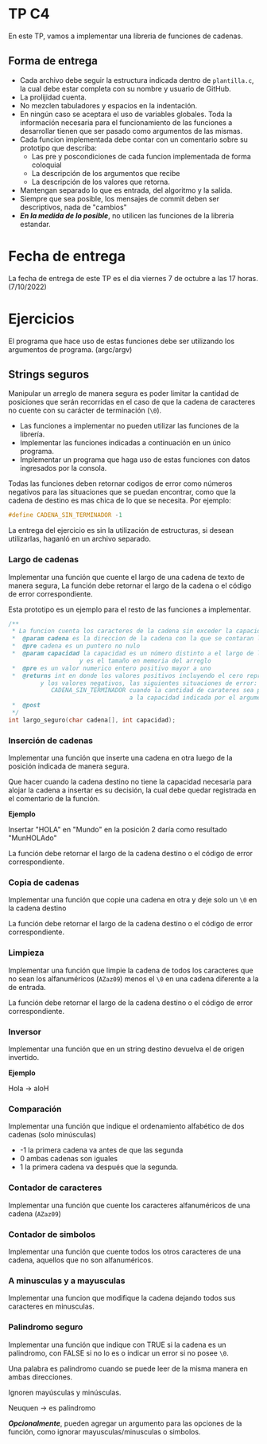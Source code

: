 # TP C4

En este TP, vamos a implementar una libreria de funciones de cadenas.

## Forma de entrega

* Cada archivo debe seguir la estructura indicada dentro de `plantilla.c`, la cual debe
estar completa con su nombre y usuario de GitHub.
* La prolijidad cuenta.
* No mezclen tabuladores y espacios en la indentación.
* En ningún caso se aceptara el uso de variables globales. Toda la información 
  necesaria para el funcionamiento de las funciones a desarrollar tienen que ser
  pasado como argumentos de las mismas.
* Cada funcion implementada debe contar con un comentario sobre su prototipo que describa:
  * Las pre y poscondiciones de cada funcion implementada de forma coloquial
  * La descripción de los argumentos que recibe
  * La descripción de los valores que retorna.  
* Mantengan separado lo que es entrada, del algoritmo y la salida.
* Siempre que sea posible, los mensajes de commit deben ser descriptivos, nada de "cambios"
* ***En la medida de lo posible***, no utilicen las funciones de la libreria estandar.

# Fecha de entrega

La fecha de entrega de este TP es el dia viernes 7 de octubre a las 17 horas. (7/10/2022)

# Ejercicios

El programa que hace uso de estas funciones debe ser utilizando los argumentos de programa.
(argc/argv)

## Strings seguros

Manipular un arreglo de manera segura es poder limitar la cantidad de posiciones que serán recorridas en el caso de que la cadena de caracteres no cuente con su carácter de terminación (`\0`).

* Las funciones a implementar no pueden utilizar las funciones de la librería.
* Implementar las funciones indicadas a continuación en un único programa.
* Implementar un programa que haga uso de estas funciones con datos ingresados por la consola.

Todas las funciones deben retornar codigos de error como números negativos para las situaciones que se puedan encontrar, como que la cadena de destino es mas chica de lo que se necesita. Por ejemplo:

```c
#define CADENA_SIN_TERMINADOR -1
```

La entrega del ejercicio es sin la utilización de estructuras, si desean utilizarlas, haganló en un archivo separado.

### Largo de cadenas

Implementar una función que cuente el largo de una cadena de texto de manera segura, La función debe retornar el largo de la cadena o el código de error correspondiente.

Esta prototipo es un ejemplo para el resto de las funciones a implementar.
```C
/**
 * La funcion cuenta los caracteres de la cadena sin exceder la capacidad del arreglo indicada.
 *  @param cadena es la direccion de la cadena con la que se contaran los caracteres
 *  @pre cadena es un puntero no nulo
 *  @param capacidad la capacidad es un número distinto a el largo de la cadena en si 
                    y es el tamaño en memoria del arreglo
 *  @pre es un valor numerico entero positivo mayor a uno
 *  @returns int en donde los valores positivos incluyendo el cero representan la cantidad de caracteres
         y los valores negativos, las siguientes situaciones de error:
            CADENA_SIN_TERMINADOR cuando la cantidad de carateres sea por lo menos igual 
                                  a la capacidad indicada por el argumento
 *  @post 
 */
int largo_seguro(char cadena[], int capacidad);
``` 

### Inserción de cadenas

Implementar una función que inserte una cadena en otra luego de la posición indicada de manera segura.

Que hacer cuando la cadena destino no tiene la capacidad necesaria para alojar la cadena a insertar es
su decisión, la cual debe quedar registrada en el comentario de la función.

**Ejemplo**

Insertar "HOLA" en "Mundo" en la posición 2 daría como resultado "MunHOLAdo"

La función debe retornar el largo de la cadena destino o el código de error correspondiente.

### Copia de cadenas

Implementar una función que copie una cadena en otra y deje solo un `\0` en la cadena destino

La función debe retornar el largo de la cadena destino o el código de error correspondiente.

### Limpieza

Implementar una función que limpie la cadena de todos los caracteres que no sean los alfanuméricos (`AZaz09`) menos el `\0` en una cadena diferente a la de entrada.

La función debe retornar el largo de la cadena destino o el código de error correspondiente.

### Inversor

Implementar una función que en un string destino devuelva el de origen invertido.

**Ejemplo**

Hola -> aloH

### Comparación

Implementar una función que indique el ordenamiento alfabético de dos cadenas (solo minúsculas)

* -1 la primera cadena va antes de que las segunda
* 0 ambas cadenas son iguales
* 1 la primera cadena va después que la segunda.

### Contador de caracteres

Implementar una función que cuente los caracteres alfanuméricos de una cadena (`AZaz09`)

### Contador de simbolos

Implementar una función que cuente todos los otros caracteres de una cadena, aquellos que no son alfanuméricos.

### A minusculas y a mayusculas

Implementar una funcion que modifique la cadena dejando todos sus caracteres en minusculas.

### Palindromo seguro

Implementar una función que indique con TRUE si la cadena es un palindromo, con FALSE si no lo es o indicar un error si no posee `\0`.

Una palabra es palindromo cuando se puede leer de la misma manera en ambas direcciones.

Ignoren mayúsculas y minúsculas.

Neuquen -> es palindromo

***Opcionalmente***, pueden agregar un argumento para las opciones de la función, como ignorar
mayusculas/minusculas o simbolos.
